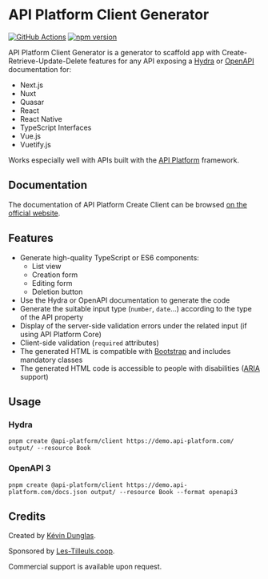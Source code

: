 # API Platform Client Generator

[![GitHub Actions](https://github.com/api-platform/create-client/workflows/CI/badge.svg)](https://github.com/api-platform/create-client/actions?workflow=CI)
[![npm version](https://badge.fury.io/js/%40api-platform%2Fcreate-client.svg)](https://badge.fury.io/js/%40api-platform%2Fcreate-client)

API Platform Client Generator is a generator to scaffold app with Create-Retrieve-Update-Delete features for any API exposing a [Hydra](http://www.hydra-cg.com/spec/latest/core/) or [OpenAPI](https://www.openapis.org/) documentation for:

* Next.js
* Nuxt
* Quasar
* React
* React Native
* TypeScript Interfaces
* Vue.js
* Vuetify.js

Works especially well with APIs built with the [API Platform](https://api-platform.com) framework.

## Documentation

The documentation of API Platform Create Client can be browsed [on the official website](https://api-platform.com/docs/create-client).

## Features

* Generate high-quality TypeScript or ES6 components:
  * List view
  * Creation form
  * Editing form
  * Deletion button
* Use the Hydra or OpenAPI documentation to generate the code
* Generate the suitable  input type (`number`, `date`...) according to the type of the API property
* Display of the server-side validation errors under the related input (if using API Platform Core)
* Client-side validation (`required` attributes)
* The generated HTML is compatible with [Bootstrap](https://getbootstrap.com/) and includes mandatory classes
* The generated HTML code is accessible to people with disabilities ([ARIA](https://www.w3.org/WAI/intro/aria) support)

## Usage

### Hydra

    pnpm create @api-platform/client https://demo.api-platform.com/ output/ --resource Book

### OpenAPI 3

    pnpm create @api-platform/client https://demo.api-platform.com/docs.json output/ --resource Book --format openapi3

## Credits

Created by [Kévin Dunglas](https://dunglas.fr).

Sponsored by [Les-Tilleuls.coop](https://les-tilleuls.coop).

Commercial support is available upon request.
